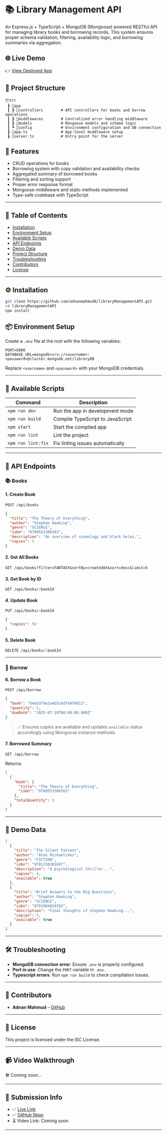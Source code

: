 # 📚 Library Management API

An Express.js + TypeScript + MongoDB (Mongoose) powered RESTful API for managing library books and borrowing records. This system ensures proper schema validation, filtering, availability logic, and borrowing summaries via aggregation.

## 🌐 Live Demo

👉 [View Deployed App](https://library-management-five-delta.vercel.app/)

## 📁 Project Structure

```
📦src
 ┣ 📂app
 ┃ ┣ 📂controllers        # API controllers for books and borrow operations
 ┃ ┣ 📂middlewares        # Centralized error handling middleware
 ┃ ┣ 📂models             # Mongoose models and schema logic
 ┃ ┗ 📂config             # Environment configuration and DB connection
 ┣ 📜app.ts               # App-level middleware setup
 ┣ 📜server.ts            # Entry point for the server
```

## 🧠 Features

- CRUD operations for books
- Borrowing system with copy validation and availability checks
- Aggregated summary of borrowed books
- Filtering and sorting support
- Proper error response format
- Mongoose middleware and static methods implemented
- Type-safe codebase with TypeScript

---

## 📖 Table of Contents

- [Installation](#installation)
- [Environment Setup](#environment-setup)
- [Available Scripts](#available-scripts)
- [API Endpoints](#api-endpoints)
- [Demo Data](#demo-data)
- [Project Structure](#project-structure)
- [Troubleshooting](#troubleshooting)
- [Contributors](#contributors)
- [License](#license)

---

## ⚙️ Installation

```bash
git clone https://github.com/adnanmahmud0/libraryManagementAPI.git
cd libraryManagementAPI
npm install
```

## 📦 Environment Setup

Create a `.env` file at the root with the following variables:

```env
PORT=5000
DATABASE_URL=mongodb+srv://<username>:<password>@cluster.mongodb.net/libraryDB
```

Replace `<username>` and `<password>` with your MongoDB credentials.

---

## 🔧 Available Scripts

| Command         | Description                        |
|----------------|------------------------------------|
| `npm run dev`  | Run the app in development mode    |
| `npm run build`| Compile TypeScript to JavaScript   |
| `npm start`    | Start the compiled app             |
| `npm run lint` | Lint the project                   |
| `npm run lint:fix` | Fix linting issues automatically |

---

## 🚀 API Endpoints

### 📚 Books

#### 1. Create Book
`POST /api/books`

```json
{
  "title": "The Theory of Everything",
  "author": "Stephen Hawking",
  "genre": "SCIENCE",
  "isbn": "9780553380163",
  "description": "An overview of cosmology and black holes.",
  "copies": 5
}
```

#### 2. Get All Books
`GET /api/books?filter=FANTASY&sortBy=createdAt&sort=desc&limit=5`

#### 3. Get Book by ID
`GET /api/books/:bookId`

#### 4. Update Book
`PUT /api/books/:bookId`

```json
{
  "copies": 50
}
```

#### 5. Delete Book
`DELETE /api/books/:bookId`

---

### 📖 Borrow

#### 6. Borrow a Book
`POST /api/borrow`

```json
{
  "book": "64ab3f9e2a4b5c6d7e8f9012",
  "quantity": 2,
  "dueDate": "2025-07-18T00:00:00.000Z"
}
```

> ✅ Ensures copies are available and updates `available` status accordingly using Mongoose instance methods.

#### 7. Borrowed Summary
`GET /api/borrow`

Returns:

```json
[
  {
    "book": {
      "title": "The Theory of Everything",
      "isbn": "9780553380163"
    },
    "totalQuantity": 5
  }
]
```

---

## 🧪 Demo Data

```json
[
  {
    "title": "The Silent Patient",
    "author": "Alex Michaelides",
    "genre": "FICTION",
    "isbn": "9781250301697",
    "description": "A psychological thriller...",
    "copies": 4,
    "available": true
  },
  {
    "title": "Brief Answers to the Big Questions",
    "author": "Stephen Hawking",
    "genre": "SCIENCE",
    "isbn": "9781984819192",
    "description": "Final thoughts of Stephen Hawking...",
    "copies": 5,
    "available": true
  }
]
```

---

## 🛠️ Troubleshooting

- **MongoDB connection error**: Ensure `.env` is properly configured.
- **Port in use**: Change the `PORT` variable in `.env`.
- **Typescript errors**: Run `npm run build` to check compilation issues.

---

## 👤 Contributors

- **Adnan Mahmud** – [GitHub](https://github.com/adnanmahmud0)

---

## 📄 License

This project is licensed under the ISC License.

---

## 📹 Video Walkthrough

🛠 Coming soon...

---

## 📌 Submission Info

- ✅ [Live Link](https://library-management-five-delta.vercel.app/)
- ✅ [GitHub Repo](https://github.com/adnanmahmud0/libraryManagementAPI)
- ⏳ Video Link: Coming soon

---